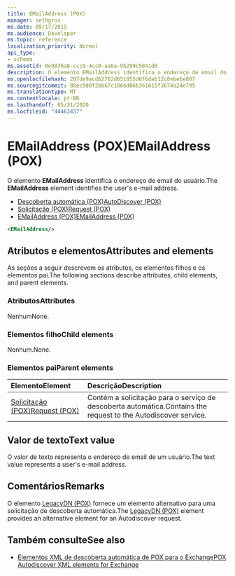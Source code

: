 ```yaml
---
title: EMailAddress (POX)
manager: sethgros
ms.date: 09/17/2015
ms.audience: Developer
ms.topic: reference
localization_priority: Normal
api_type:
- schema
ms.assetid: 0e9836a8-ccc9-4cc0-aa6a-9b299c5841d0
description: O elemento EMailAddress identifica o endereço de email do usuário.
ms.openlocfilehash: 207de9acd62782d651055d6f6dab12c8ebe6e807
ms.sourcegitcommit: 88ec988f2bb67c1866d06b361615f3674a24e795
ms.translationtype: MT
ms.contentlocale: pt-BR
ms.lasthandoff: 05/31/2020
ms.locfileid: "44463437"
---
```

# <a name="emailaddress-pox"></a><span data-ttu-id="c2b55-103">EMailAddress (POX)</span><span class="sxs-lookup"><span data-stu-id="c2b55-103">EMailAddress (POX)</span></span>

<span data-ttu-id="c2b55-104">O elemento **EMailAddress** identifica o endereço de email do usuário.</span><span class="sxs-lookup"><span data-stu-id="c2b55-104">The **EMailAddress** element identifies the user's e-mail address.</span></span> 
  
- [<span data-ttu-id="c2b55-105">Descoberta automática (POX)</span><span class="sxs-lookup"><span data-stu-id="c2b55-105">AutoDiscover (POX)</span></span>](autodiscover-pox.md) 
- [<span data-ttu-id="c2b55-106">Solicitação (POX)</span><span class="sxs-lookup"><span data-stu-id="c2b55-106">Request (POX)</span></span>](request-pox.md) 
- [<span data-ttu-id="c2b55-107">EMailAddress (POX)</span><span class="sxs-lookup"><span data-stu-id="c2b55-107">EMailAddress (POX)</span></span>](emailaddress-pox.md)
  
```xml
<EMailAddress/>
```

## <a name="attributes-and-elements"></a><span data-ttu-id="c2b55-108">Atributos e elementos</span><span class="sxs-lookup"><span data-stu-id="c2b55-108">Attributes and elements</span></span>

<span data-ttu-id="c2b55-109">As seções a seguir descrevem os atributos, os elementos filhos e os elementos pai.</span><span class="sxs-lookup"><span data-stu-id="c2b55-109">The following sections describe attributes, child elements, and parent elements.</span></span>
  
### <a name="attributes"></a><span data-ttu-id="c2b55-110">Atributos</span><span class="sxs-lookup"><span data-stu-id="c2b55-110">Attributes</span></span>

<span data-ttu-id="c2b55-111">Nenhum</span><span class="sxs-lookup"><span data-stu-id="c2b55-111">None.</span></span>
  
### <a name="child-elements"></a><span data-ttu-id="c2b55-112">Elementos filho</span><span class="sxs-lookup"><span data-stu-id="c2b55-112">Child elements</span></span>

<span data-ttu-id="c2b55-113">Nenhum.</span><span class="sxs-lookup"><span data-stu-id="c2b55-113">None.</span></span>
  
### <a name="parent-elements"></a><span data-ttu-id="c2b55-114">Elementos pai</span><span class="sxs-lookup"><span data-stu-id="c2b55-114">Parent elements</span></span>

|<span data-ttu-id="c2b55-115">**Elemento**</span><span class="sxs-lookup"><span data-stu-id="c2b55-115">**Element**</span></span>|<span data-ttu-id="c2b55-116">**Descrição**</span><span class="sxs-lookup"><span data-stu-id="c2b55-116">**Description**</span></span>|
|:-----|:-----|
|[<span data-ttu-id="c2b55-117">Solicitação (POX)</span><span class="sxs-lookup"><span data-stu-id="c2b55-117">Request (POX)</span></span>](request-pox.md) <br/> |<span data-ttu-id="c2b55-118">Contém a solicitação para o serviço de descoberta automática.</span><span class="sxs-lookup"><span data-stu-id="c2b55-118">Contains the request to the Autodiscover service.</span></span>  <br/> |
   
## <a name="text-value"></a><span data-ttu-id="c2b55-119">Valor de texto</span><span class="sxs-lookup"><span data-stu-id="c2b55-119">Text value</span></span>

<span data-ttu-id="c2b55-120">O valor de texto representa o endereço de email de um usuário.</span><span class="sxs-lookup"><span data-stu-id="c2b55-120">The text value represents a user's e-mail address.</span></span>
  
## <a name="remarks"></a><span data-ttu-id="c2b55-121">Comentários</span><span class="sxs-lookup"><span data-stu-id="c2b55-121">Remarks</span></span>

<span data-ttu-id="c2b55-122">O elemento [LegacyDN (POX)](legacydn-pox.md) fornece um elemento alternativo para uma solicitação de descoberta automática.</span><span class="sxs-lookup"><span data-stu-id="c2b55-122">The [LegacyDN (POX)](legacydn-pox.md) element provides an alternative element for an Autodiscover request.</span></span> 
  
## <a name="see-also"></a><span data-ttu-id="c2b55-123">Também consulte</span><span class="sxs-lookup"><span data-stu-id="c2b55-123">See also</span></span>

- [<span data-ttu-id="c2b55-124">Elementos XML de descoberta automática de POX para o Exchange</span><span class="sxs-lookup"><span data-stu-id="c2b55-124">POX Autodiscover XML elements for Exchange</span></span>](pox-autodiscover-xml-elements-for-exchange.md)

